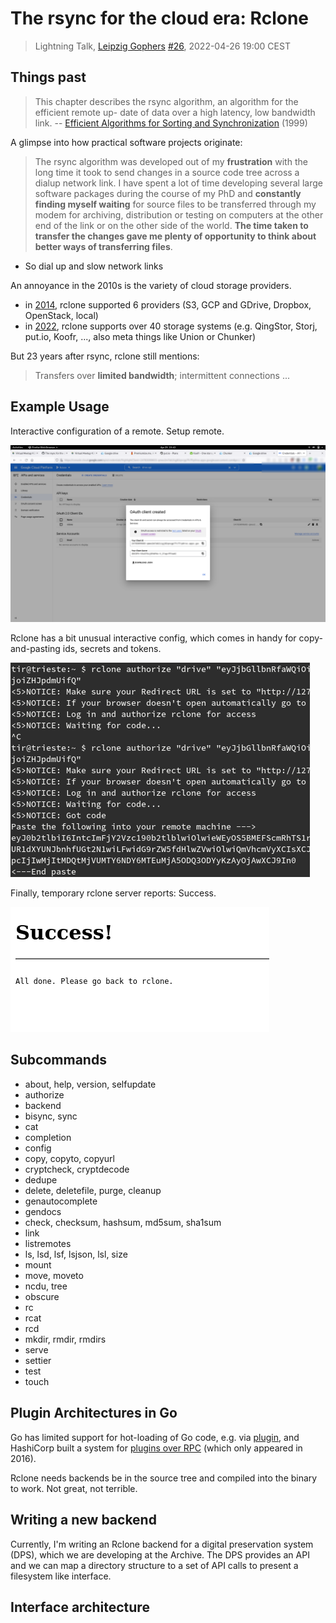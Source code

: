 # The rsync for the cloud era: Rclone

> Lightning Talk, [Leipzig Gophers](https://golangleipzig.space) [#26](https://golangleipzig.space/posts/meetup-26-invitation/), 2022-04-26 19:00 CEST

## Things past

> This chapter describes the rsync algorithm, an algorithm for the efficient remote up-
date of data over a high latency, low bandwidth link. -- [Efficient Algorithms for Sorting and
Synchronization](https://maths-people.anu.edu.au/~brent/pd/Tridgell-thesis.pdf) (1999)

A glimpse into how practical software projects originate:

> The rsync algorithm was developed out of my **frustration** with the long time it took
to send changes in a source code tree across a dialup network link. I have spent a
lot of time developing several large software packages during the course of my PhD
and **constantly finding myself waiting** for source files to be transferred through my
modem for archiving, distribution or testing on computers at the other end of the link
or on the other side of the world. **The time taken to transfer the changes gave me
plenty of opportunity to think about better ways of transferring files**.

* So dial up and slow network links

An annoyance in the 2010s is the variety of cloud storage providers.

* in [2014](http://web.archive.org/web/20141119184433/http://rclone.org/), rclone supported 6 providers (S3, GCP and GDrive, Dropbox, OpenStack, local)
* in [2022](...), rclone supports over 40 storage systems (e.g. QingStor, Storj, put.io, Koofr, ..., also meta things like Union or Chunker)

But 23 years after rsync, rclone still mentions:

> Transfers over **limited bandwidth**; intermittent connections ...

## Example Usage

Interactive configuration of a remote. Setup remote.

![](1-gcp-screen.png)

Rclone has a bit unusual interactive config, which comes in handy for copy-and-pasting ids, secrets and tokens.

![](2-rclone-interactive-config.png)

Finally, temporary rclone server reports: Success.

![](3-rclone-success.png)

## Subcommands

* about, help, version, selfupdate
* authorize
* backend
* bisync, sync
* cat
* completion
* config
* copy, copyto, copyurl
* cryptcheck, cryptdecode
* dedupe
* delete, deletefile, purge, cleanup
* genautocomplete
* gendocs
* check, checksum, hashsum, md5sum, sha1sum
* link
* listremotes
* ls, lsd, lsf, lsjson, lsl, size
* mount
* move, moveto
* ncdu, tree
* obscure
* rc
* rcat
* rcd
* mkdir, rmdir, rmdirs
* serve
* settier
* test
* touch


## Plugin Architectures in Go

Go has limited support for hot-loading of Go code, e.g. via
[plugin](https://pkg.go.dev/plugin), and HashiCorp built a system for [plugins
over RPC](https://github.com/hashicorp/go-plugin) (which only appeared in
2016).

Rclone needs backends be in the source tree and compiled into the binary to
work. Not great, not terrible.

## Writing a new backend

Currently, I'm writing an Rclone backend for a digital preservation system
(DPS), which we are developing at the Archive. The DPS provides an API and we
can map a directory structure to a set of API calls to present a filesystem
like interface.

## Interface architecture


